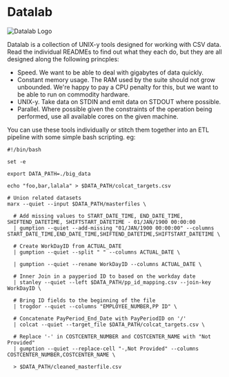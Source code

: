 # Datalab

![Datalab Logo](https://notbad.software/img/datalab_logo.png "Picture of a scientist holding a beaker")

Datalab is a collection of UNIX-y tools designed for working with CSV data. Read the individual READMEs to find out what they each do, but they are all designed along the following princples:

* Speed. We want to be able to deal with gigabytes of data quickly.
* Constant memory usage. The RAM used by the suite should not grow unbounded. We're happy to pay a CPU penalty for this, but we want to be able to run on commodity hardware.
* UNIX-y. Take data on STDIN and emit data on STDOUT where possible.
* Parallel. Where possible given the constraints of the operation being performed, use all available cores on the given machine.

You can use these tools individually or stitch them together into an ETL pipeline with some simple bash scripting. eg:

```
#!/bin/bash

set -e

export DATA_PATH=./big_data

echo "foo,bar,lalala" > $DATA_PATH/colcat_targets.csv

# Union related datasets
marx --quiet --input $DATA_PATH/masterfiles \

  # Add missing values to START_DATE_TIME, END_DATE_TIME, SHIFTEND_DATETIME, SHIFTSTART_DATETIME - 01/JAN/1900 00:00:00
  | gumption --quiet --add-missing "01/JAN/1900 00:00:00" --columns START_DATE_TIME,END_DATE_TIME,SHIFTEND_DATETIME,SHIFTSTART_DATETIME \

  # Create WorkDayID from ACTUAL_DATE
  | gumption --quiet --split " " --columns ACTUAL_DATE \

  | gumption --quiet --rename WorkDayID --columns ACTUAL_DATE \

  # Inner Join in a payperiod ID to based on the workday date
  | stanley --quiet --left $DATA_PATH/pp_id_mapping.csv --join-key WorkDayID \

  # Bring ID fields to the beginning of the file
  | trogdor --quiet --columns "EMPLOYEE_NUMBER,PP ID" \

  # Concatenate PayPeriod_End_Date with PayPeriodID on '/'
  | colcat --quiet --target_file $DATA_PATH/colcat_targets.csv \

  # Replace '-' in COSTCENTER_NUMBER and COSTCENTER_NAME with "Not Provided"
  | gumption --quiet --replace-cell "-,Not Provided" --columns COSTCENTER_NUMBER,COSTCENTER_NAME \

  > $DATA_PATH/cleaned_masterfile.csv
```
